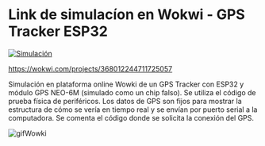 # Link de simulacíon en Wokwi - GPS Tracker ESP32
[![Simulación](https://img.shields.io/badge/-Simulación-blue)](https://wokwi.com/projects/368012244711725057)

https://wokwi.com/projects/368012244711725057

Simulación en plataforma online Wowki de un GPS Tracker con ESP32 y módulo GPS NEO-6M (simulado como un chip falso).
Se utiliza el código de prueba física de periféricos.
Los datos de GPS son fijos para mostrar la estructura de cómo se vería en tiempo real y se envían por puerto serial a la computadora.
Se comenta el código donde se solicita la conexión del GPS.

![gifWowki](https://github.com/ISPC-TST-ARQUITECTURA-Y-CONECTIVIDAD/tareafinal-grupo-6/assets/109010330/735467bb-707a-46c3-a321-89a459f31f96)



